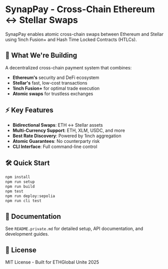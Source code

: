 # SynapPay - Cross-Chain Ethereum ↔ Stellar Swaps

SynapPay enables atomic cross-chain swaps between Ethereum and Stellar using 1inch Fusion+ and Hash Time Locked Contracts (HTLCs).

## 🚀 What We're Building

A decentralized cross-chain payment system that combines:
- **Ethereum's** security and DeFi ecosystem
- **Stellar's** fast, low-cost transactions  
- **1inch Fusion+** for optimal trade execution
- **Atomic swaps** for trustless exchanges

## ⚡ Key Features

- **Bidirectional Swaps**: ETH ↔ Stellar assets
- **Multi-Currency Support**: ETH, XLM, USDC, and more
- **Best Rate Discovery**: Powered by 1inch aggregation
- **Atomic Guarantees**: No counterparty risk
- **CLI Interface**: Full command-line control

## 🛠️ Quick Start

```bash
npm install
npm run setup
npm run build
npm test
npm run deploy:sepolia
npm run cli test
```

## 📖 Documentation

See `README.private.md` for detailed setup, API documentation, and development guides.

## 📄 License

MIT License - Built for ETHGlobal Unite 2025